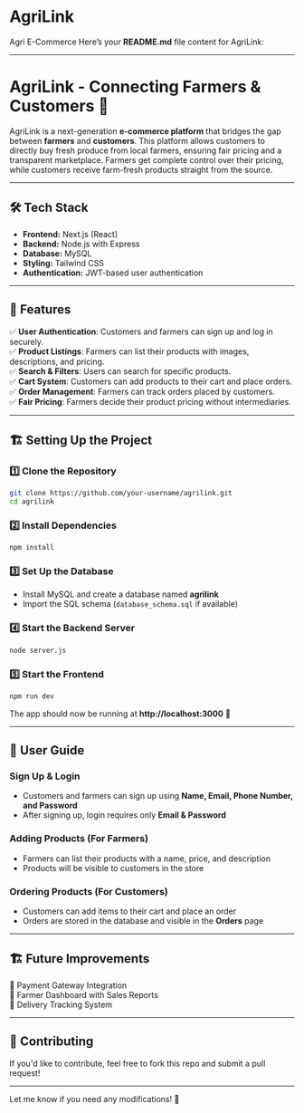 # AgriLink
Agri E-Commerce
Here’s your **README.md** file content for AgriLink:  

---

# AgriLink - Connecting Farmers & Customers 🌱  

AgriLink is a next-generation **e-commerce platform** that bridges the gap between **farmers** and **customers**. This platform allows customers to directly buy fresh produce from local farmers, ensuring fair pricing and a transparent marketplace. Farmers get complete control over their pricing, while customers receive farm-fresh products straight from the source.  

---

## 🛠 Tech Stack  

- **Frontend:** Next.js (React)  
- **Backend:** Node.js with Express  
- **Database:** MySQL  
- **Styling:** Tailwind CSS  
- **Authentication:** JWT-based user authentication  

---

## 🚀 Features  

✅ **User Authentication**: Customers and farmers can sign up and log in securely.  
✅ **Product Listings**: Farmers can list their products with images, descriptions, and pricing.  
✅ **Search & Filters**: Users can search for specific products.  
✅ **Cart System**: Customers can add products to their cart and place orders.  
✅ **Order Management**: Farmers can track orders placed by customers.  
✅ **Fair Pricing**: Farmers decide their product pricing without intermediaries.  

---

## 🏗 Setting Up the Project  

### 1️⃣ Clone the Repository  
```bash
git clone https://github.com/your-username/agrilink.git
cd agrilink
```

### 2️⃣ Install Dependencies  
```bash
npm install
```

### 3️⃣ Set Up the Database  
- Install MySQL and create a database named **agrilink**  
- Import the SQL schema (`database_schema.sql` if available)  

### 4️⃣ Start the Backend Server  
```bash
node server.js
```

### 5️⃣ Start the Frontend  
```bash
npm run dev
```

The app should now be running at **http://localhost:3000** 🎉  

---

## 🛒 User Guide  

### **Sign Up & Login**  
- Customers and farmers can sign up using **Name, Email, Phone Number, and Password**  
- After signing up, login requires only **Email & Password**  

### **Adding Products (For Farmers)**  
- Farmers can list their products with a name, price, and description  
- Products will be visible to customers in the store  

### **Ordering Products (For Customers)**  
- Customers can add items to their cart and place an order  
- Orders are stored in the database and visible in the **Orders** page  

---

## 🏗 Future Improvements  
🔹 Payment Gateway Integration  
🔹 Farmer Dashboard with Sales Reports  
🔹 Delivery Tracking System  

---

## 📝 Contributing  
If you'd like to contribute, feel free to fork this repo and submit a pull request!  

---

Let me know if you need any modifications! 🚀
